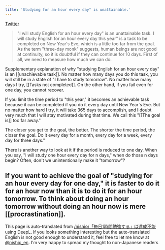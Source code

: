 ```yaml
---
title: 'Studying for an hour every day" is unattainable.'
---
```


[Twitter](https://twitter.com/nishio/status/1080503153219403776)
> "I will study English for an hour every day" is an unattainable task. I will study English for an hour every day this year" is a task to be completed on New Year's Eve, which is a little too far from the goal. As the term "three-day monk" suggests, human beings are not good at continuity, so it is doubtful if they can continue for 10 days. First of all, we need to measure how much we can do.

Supplementary explanation of why "studying English for an hour every day" is an [[unachievable task]].
No matter how many days you do this task, you will still be in a state of "I have to study tomorrow".
No matter how many days I try, [[Tasks not completed]]. On the other hand, if you fail even for one day, you cannot recover.

If you limit the time period to "this year," it becomes an achievable task because it can be completed if you do it every day until New Year's Eve.
But no matter how hard I try, it will take 365 days to accomplish, and I doubt very much that I will stay motivated during that time.
We call this "[[The goal is]] too far away."

The closer you get to the goal, the better. The shorter the time period, the closer the goal.
Do it every day for a month, every day for a week, every day for three days."

There is another way to look at it if the period is reduced to one day.
When you say, "I will study one hour every day for n days," when do those n days begin?
Often, don't we unintentionally make it "tomorrow"?

If you want to achieve the goal of "studying for an hour every day for one day," it is faster to do it for an hour now than it is to do it for an hour tomorrow.
To think about doing an hour tomorrow without doing an hour now is mere [[procrastination]].
---
This page is auto-translated from [/nishio/「毎日1時間勉強する」は達成不能](https://scrapbox.io/nishio/「毎日1時間勉強する」は達成不能) using DeepL. If you looks something interesting but the auto-translated English is not good enough to understand it, feel free to let me know at [@nishio_en](https://twitter.com/nishio_en). I'm very happy to spread my thought to non-Japanese readers.